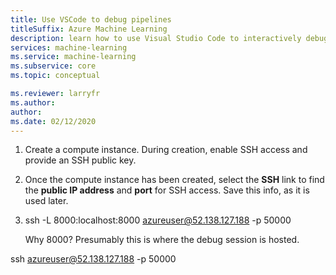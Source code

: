 ```yaml
---
title: Use VSCode to debug pipelines
titleSuffix: Azure Machine Learning
description: learn how to use Visual Studio Code to interactively debug Python code used by a machine learning pipeline. VSCode can attach to Azure Machine Learning compute 
services: machine-learning
ms.service: machine-learning
ms.subservice: core
ms.topic: conceptual

ms.reviewer: larryfr
ms.author: 
author: 
ms.date: 02/12/2020
---
```


1. Create a compute instance. During creation, enable SSH access and provide an SSH public key.
1. Once the compute instance has been created, select the __SSH__ link to find the __public IP address__ and __port__ for SSH access. Save this info, as it is used later.
1. ssh -L 8000:localhost:8000 azureuser@52.138.127.188 -p 50000

    Why 8000? Presumably this is where the debug session is hosted.


ssh azureuser@52.138.127.188 -p 50000